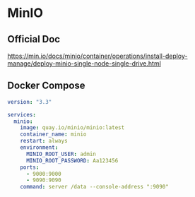 # MinIO

## Official Doc

https://min.io/docs/minio/container/operations/install-deploy-manage/deploy-minio-single-node-single-drive.html

## Docker Compose

```yaml
version: "3.3"

services:
  minio:
    image: quay.io/minio/minio:latest
    container_name: minio
    restart: always
    environment:
      MINIO_ROOT_USER: admin
      MINIO_ROOT_PASSWORD: Aa123456
    ports:
      - 9000:9000
      - 9090:9090
    command: server /data --console-address ":9090"
```
